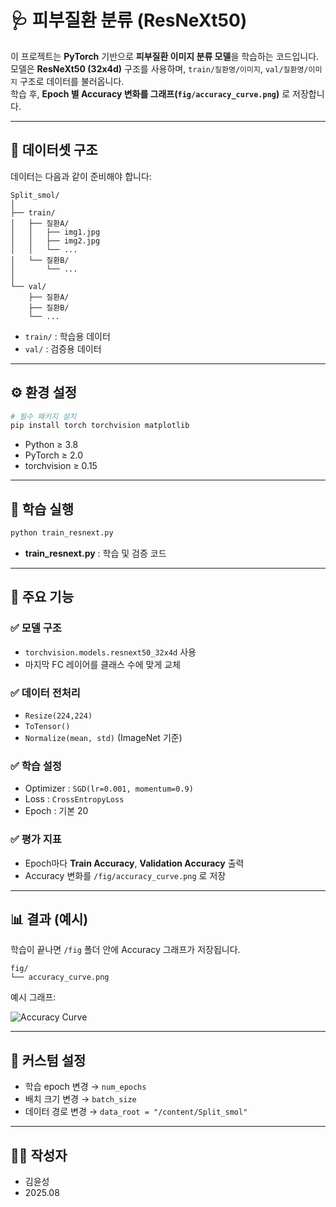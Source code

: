 # 🩺 피부질환 분류 (ResNeXt50)

이 프로젝트는 **PyTorch** 기반으로 **피부질환 이미지 분류 모델**을 학습하는 코드입니다.  
모델은 **ResNeXt50 (32x4d)** 구조를 사용하며, `train/질환명/이미지`, `val/질환명/이미지` 구조로 데이터를 불러옵니다.  
학습 후, **Epoch 별 Accuracy 변화를 그래프(`fig/accuracy_curve.png`)** 로 저장합니다.  

---

## 📂 데이터셋 구조

데이터는 다음과 같이 준비해야 합니다:

```
Split_smol/
│
├── train/
│   ├── 질환A/
│   │   ├── img1.jpg
│   │   ├── img2.jpg
│   │   └── ...
│   └── 질환B/
│       └── ...
│
└── val/
    ├── 질환A/
    ├── 질환B/
    └── ...
```

- `train/` : 학습용 데이터
- `val/`   : 검증용 데이터  

---

## ⚙️ 환경 설정

```bash
# 필수 패키지 설치
pip install torch torchvision matplotlib
```

- Python ≥ 3.8  
- PyTorch ≥ 2.0  
- torchvision ≥ 0.15  

---

## 🚀 학습 실행

```bash
python train_resnext.py
```

- **train_resnext.py** : 학습 및 검증 코드  

---

## 🧠 주요 기능

### ✅ 모델 구조
- `torchvision.models.resnext50_32x4d` 사용  
- 마지막 FC 레이어를 클래스 수에 맞게 교체  

### ✅ 데이터 전처리
- `Resize(224,224)`  
- `ToTensor()`  
- `Normalize(mean, std)` (ImageNet 기준)  

### ✅ 학습 설정
- Optimizer : `SGD(lr=0.001, momentum=0.9)`  
- Loss : `CrossEntropyLoss`  
- Epoch : 기본 20  

### ✅ 평가 지표
- Epoch마다 **Train Accuracy**, **Validation Accuracy** 출력  
- Accuracy 변화를 `/fig/accuracy_curve.png` 로 저장  

---

## 📊 결과 (예시)

학습이 끝나면 `/fig` 폴더 안에 Accuracy 그래프가 저장됩니다.  

```
fig/
└── accuracy_curve.png
```

예시 그래프:  

![Accuracy Curve](fig/accuracy_curve.png)  

---

## 📌 커스텀 설정

- 학습 epoch 변경 → `num_epochs`  
- 배치 크기 변경 → `batch_size`  
- 데이터 경로 변경 → `data_root = "/content/Split_smol"`  

---

## 👨‍💻 작성자

- 김윤성  
- 2025.08  

